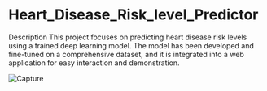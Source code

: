 # Heart_Disease_Risk_level_Predictor
Description This project focuses on predicting heart disease risk levels using a trained deep learning model. The model has been developed and fine-tuned on a comprehensive dataset, and it is integrated into a web application for easy interaction and demonstration.

![Capture](https://github.com/podipasindu/Heart_Disease_Risk_level_Predictor/assets/87245751/33d7894b-3a62-480f-9ba0-ddfa239614d4)

